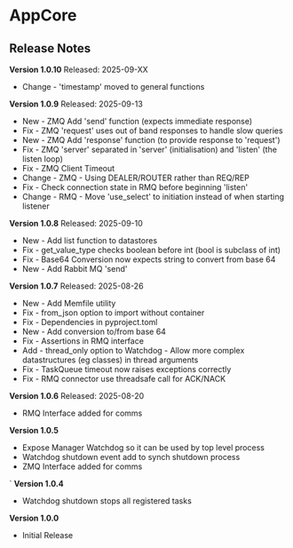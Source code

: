 # AppCore
## Release Notes


__Version 1.0.10__
Released: 2025-09-XX
* Change - 'timestamp' moved to general functions


__Version 1.0.9__
Released: 2025-09-13
* New - ZMQ Add 'send' function (expects immediate response)
* Fix - ZMQ 'request' uses out of band responses to handle slow queries
* New - ZMQ Add 'response' function (to provide response to 'request')
* Fix - ZMQ 'server' separated in 'server' (initialisation) and 'listen' (the listen loop)
* Fix - ZMQ Client Timeout
* Change - ZMQ - Using DEALER/ROUTER rather than REQ/REP
* Fix - Check connection state in RMQ before beginning 'listen'
* Change - RMQ - Move 'use_select' to initiation instead of when starting listener


__Version 1.0.8__
Released: 2025-09-10
* New - Add list function to datastores
* Fix - get_value_type checks boolean before int (bool is subclass of int)
* Fix - Base64 Conversion now expects string to convert from base 64
* New - Add Rabbit MQ 'send'


__Version 1.0.7__
Released: 2025-08-26
* New - Add Memfile utility
* Fix - from_json option to import without container
* Fix - Dependencies in pyproject.toml
* New - Add conversion to/from base 64
* Fix - Assertions in RMQ interface
* Add - thread_only option to Watchdog - Allow more complex datastructures (eg classes) in thread arguments
* Fix - TaskQueue timeout now raises exceptions correctly
* Fix - RMQ connector use threadsafe call for ACK/NACK


__Version 1.0.6__
Released: 2025-08-20
* RMQ Interface added for comms


__Version 1.0.5__
* Expose Manager Watchdog so it can be used by top level process
* Watchdog shutdown event add to synch shutdown process
* ZMQ Interface added for comms

`
__Version 1.0.4__
* Watchdog shutdown stops all registered tasks


__Version 1.0.0__
* Initial Release
